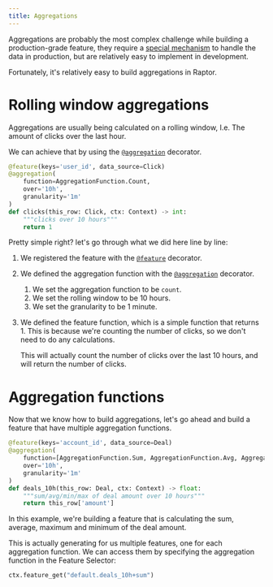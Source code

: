 ```yaml
---
title: Aggregations
---
```


Aggregations are probably the most complex challenge while building a production-grade feature,
they require a [special mechanism](/docs/how-it-works/features/aggregations.md) to handle the data in
production, but are relatively easy to implement in development.

Fortunately, it's relatively easy to build aggregations in Raptor.

# Rolling window aggregations

Aggregations are usually being calculated on a rolling window, I.e. The amount of clicks over the last hour.

We can achieve that by using the [`@aggregation`](/reference/labsdk/decorators.md#aggregation) decorator.

```python showLineNumbers
@feature(keys='user_id', data_source=Click)
@aggregation(
    function=AggregationFunction.Count,
    over='10h',
    granularity='1m'
)
def clicks(this_row: Click, ctx: Context) -> int:
    """clicks over 10 hours"""
    return 1
```

Pretty simple right? let's go through what we did here line by line:

1. We registered the feature with the [`@feature`](/reference/labsdk/decorators.md#feature) decorator.
2. We defined the aggregation function with the [`@aggregation`](/reference/labsdk/decorators.md#aggregation) decorator.
    1. We set the aggregation function to be `count`.
    2. We set the rolling window to be 10 hours.
    3. We set the granularity to be 1 minute.
3. We defined the feature function, which is a simple function that returns 1.
   This is because we're counting the number of clicks, so we don't need to do any calculations.

   This will actually count the number of clicks over the last 10 hours, and will return the number of clicks.

# Aggregation functions

Now that we know how to build aggregations, let's go ahead and build a feature that have multiple aggregation functions.

```python showLineNumbers
@feature(keys='account_id', data_source=Deal)
@aggregation(
    function=[AggregationFunction.Sum, AggregationFunction.Avg, AggregationFunction.Max, AggregationFunction.Min],
    over='10h',
    granularity='1m'
)
def deals_10h(this_row: Deal, ctx: Context) -> float:
    """sum/avg/min/max of deal amount over 10 hours"""
    return this_row['amount']
```

In this example, we're building a feature that is calculating the sum, average, maximum and minimum of the deal amount.

This is actually generating for us multiple features, one for each aggregation function.
We can access them by specifying the aggregation function in the Feature Selector:

```python showLineNumbers
ctx.feature_get("default.deals_10h+sum")
```
